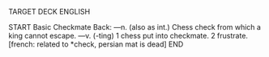 TARGET DECK
ENGLISH

START
Basic
Checkmate
Back: —n. (also as int.) Chess check from which a king cannot escape. —v. (-ting) 1 chess put into checkmate. 2 frustrate. [french: related to *check, persian mat is dead]
END
